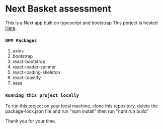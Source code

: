 # Next Basket assessment

This is a Next app built on typescript and bootstrap
This porject is hosted [Here](https://next-basket-two.vercel.app/).

### `NPM Packages`

1. axios
2. bootstrap
3. react-bootstrap
4. react-loader-spinner
5. react-loading-skeleton
6. react-toastify
7. sass

### `Running this project locally`

To run this project on your local machine, clone this repository, delete the package-lock.json file and run "npm install"
then run "npm run build"

Thank you for your time.
